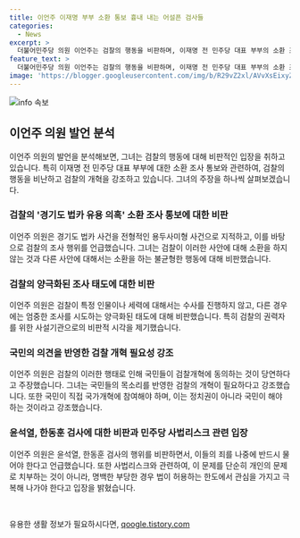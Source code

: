 ```yaml
---
title: 이언주 이재명 부부 소환 통보 흉내 내는 어설픈 검사들
categories:
  - News
excerpt: >
  더불어민주당 의원 이언주는 검찰의 행동을 비판하며, 이재명 전 민주당 대표 부부의 소환 조사를 언급했다. 그는 검찰을 권력자를 위한 사설기관으로 비판하며, 검찰개혁에 국민들이 동의한다고 주장했다. 또한, 윤석열, 한동훈 검사들의 죄를 여야 대상을 가리지 않고 조사해야 한다고 밝혔으며, 이 전 대표의 사법리스크 문제를 언급했다. 이 언급들은 8.18전당대회 최고위원 출마를 선언한 이언주의 입장을 보여주고 있다.
feature_text: >
  더불어민주당 의원 이언주는 검찰의 행동을 비판하며, 이재명 전 민주당 대표 부부의 소환 조사를 언급했다. 그는 검찰을 권력자를 위한 사설기관으로 비판하며, 검찰개혁에 국민들이 동의한다고 주장했다. 또한, 윤석열, 한동훈 검사들의 죄를 여야 대상을 가리지 않고 조사해야 한다고 밝혔으며, 이 전 대표의 사법리스크 문제를 언급했다. 이 언급들은 8.18전당대회 최고위원 출마를 선언한 이언주의 입장을 보여주고 있다.
image: 'https://blogger.googleusercontent.com/img/b/R29vZ2xl/AVvXsEixyZcFfHzMRdzZMjFBmAUKJYCLCGyLL1o632UiGVXcaFdKo_bkvkuCioo0uUKlGfBVcT3P84aROyZIXSBEx3Aw5nCQ3pTgDom1WDC4m8eifvWiAmWEEVb4x6G_l8C0QH225ldMjyaFvpxGEBGNO37VmDTDMHGhJPq73UglMfDca1-0aw/s1600/blogspot.png'
---
```


<p><img src="https://blogger.googleusercontent.com/img/b/R29vZ2xl/AVvXsEixyZcFfHzMRdzZMjFBmAUKJYCLCGyLL1o632UiGVXcaFdKo_bkvkuCioo0uUKlGfBVcT3P84aROyZIXSBEx3Aw5nCQ3pTgDom1WDC4m8eifvWiAmWEEVb4x6G_l8C0QH225ldMjyaFvpxGEBGNO37VmDTDMHGhJPq73UglMfDca1-0aw/s1600/blogspot.png" alt="info 속보" /></p>

<h2 data-ke-size="size26">이언주 의원 발언 분석</h2>

<p data-ke-size="size16">이언주 의원의 발언을 분석해보면, 그녀는 검찰의 행동에 대해 비판적인 입장을 취하고 있습니다. 특히 이재명 전 민주당 대표 부부에 대한 소환 조사 통보와 관련하여, 검찰의 행동을 비난하고 검찰의 개혁을 강조하고 있습니다. 그녀의 주장을 하나씩 살펴보겠습니다.</p>

<h3>검찰의 '경기도 법카 유용 의혹' 소환 조사 통보에 대한 비판</h3>

<p data-ke-size="size16">이언주 의원은 경기도 법카 사건을 전형적인 용두사미형 사건으로 지적하고, 이를 바탕으로 검찰의 조사 행위를 언급했습니다. 그녀는 검찰이 이러한 사안에 대해 소환을 하지 않는 것과 다른 사안에 대해서는 소환을 하는 불균형한 행동에 대해 비판했습니다.</p>

<h3>검찰의 양극화된 조사 태도에 대한 비판</h3>

<p data-ke-size="size16">이언주 의원은 검찰이 특정 인물이나 세력에 대해서는 수사를 진행하지 않고, 다른 경우에는 엄중한 조사를 시도하는 양극화된 태도에 대해 비판했습니다. 특히 검찰의 권력자를 위한 사설기관으로의 비판적 시각을 제기했습니다.</p>

<h3>국민의 의견을 반영한 검찰 개혁 필요성 강조</h3>

<p data-ke-size="size16">이언주 의원은 검찰의 이러한 행태로 인해 국민들이 검찰개혁에 동의하는 것이 당연하다고 주장했습니다. 그녀는 국민들의 목소리를 반영한 검찰의 개혁이 필요하다고 강조했습니다. 또한 국민이 직접 국가개혁에 참여해야 하며, 이는 정치권이 아니라 국민이 해야 하는 것이라고 강조했습니다.</p>

<h3>윤석열, 한동훈 검사에 대한 비판과 민주당 사법리스크 관련 입장</h3>

<p data-ke-size="size16">이언주 의원은 윤석열, 한동훈 검사의 행위를 비판하면서, 이들의 죄를 나중에 반드시 물어야 한다고 언급했습니다. 또한 사법리스크와 관련하여, 이 문제를 단순히 개인의 문제로 치부하는 것이 아니라, 명백한 부당한 경우 법이 허용하는 한도에서 관심을 가지고 극복해 나가야 한다고 입장을 밝혔습니다.</p>

<p data-ke-size="size16">&nbsp;</p>
유용한 생활 정보가 필요하시다면, <a href="https://qoogle.tistory.com" rel="dofollow">qoogle.tistory.com</a>



